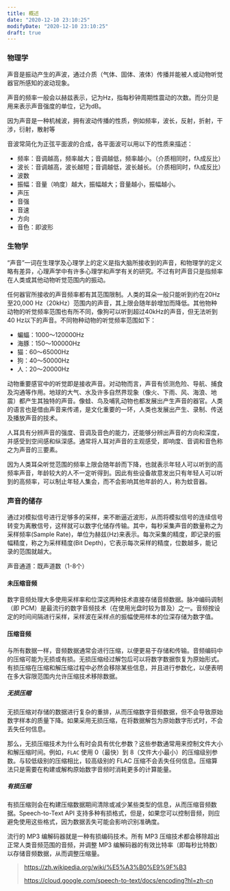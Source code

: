 ```yaml
---
title: 概述
date: "2020-12-10 23:10:25"
modifyDate: "2020-12-10 23:10:25"
draft: true
---
```

### 物理学

声音是振动产生的声波，通过介质（气体、固体、液体）传播并能被人或动物听觉器官所感知的波动现象。

声音的频率一般会以赫兹表示，记为Hz，指每秒钟周期性震动的次数。而分贝是用来表示声音强度的单位，记为dB。

因为声音是一种机械波，拥有波动传播的性质，例如频率，波长，反射，折射，干涉，衍射，散射等

音波常简化为正弦平面波的合成，各平面波可以用以下的性质来描述：

- 频率：音调越高，频率越大；音调越低，频率越小。（介质相同时，fλ成反比）
- 波长：音调越高，波长越短；音调越低，波长越长。（介质相同时，fλ成反比）
- 波数
- 振幅：音量（响度）越大，振幅越大；音量越小，振幅越小。
- 声压
- 音强
- 音速
- 方向
- 音色：即波形

### 生物学

“声音”一词在生理学及心理学上的定义是指大脑所接收到的声音，和物理学的定义略有差异，心理声学中有许多心理学和声学有关的研究。不过有时声音只是指频率在人类或其他动物听觉范围内的振动。

任何器官所接收的声音频率都有其范围限制。人类的耳朵一般只能听到约在20Hz至20,000 Hz（20kHz）范围内的声音，其上限会随年龄增加而降低。其他物种动物的听觉频率范围也有所不同，像狗可以听到超过40kHz的声音，但无法听到40 Hz以下的声音。不同物种动物的听觉频率范围如下：

- 蝙蝠：1000～120000Hz
- 海豚：150～100000Hz
- 猫：60～65000Hz
- 狗：40～50000Hz
- 人：20～20000Hz

动物重要感官中的听觉即是接收声音。对动物而言，声音有侦测危险、导航、捕食及沟通等作用。地球的大气、水及许多自然界现象（像火、下雨、风、海浪、地震）都产生其独特的声音。像蛙、鸟及哺乳动物也都发展出产生声音的器官。人类的语言也是借由声音来传递，是文化重要的一环，人类也发展出产生、录制、传送及播放声音的技术。

人耳具有分辨声音的强度、音调及音色的能力，还能够分辨出声音的方向和深度，并感受到空间感和纵深感。通常将人耳对声音的主观感受，即响度、音调和音色称之为声音的三要素。

因为人类耳朵听觉范围的频率上限会随年龄而下降，也就表示年轻人可以听到的高频率声音，年龄较大的人不一定听得到。因此有些设备故意发出只有年轻人可以听到的高频率，可以制止年轻人集会，而不会影响其他年龄的人，称为蚊音器。

### 声音的储存

通过对模拟信号进行足够多的采样，来不断逼近波形，从而将模拟信号的连续信号转变为离散信号，这样就可以数字化储存传输。其中，每秒采集声音的数量称之为采样频率(Sample Rate)，单位为赫兹(Hz)来表示。每次采集的精度，即记录的振幅精度，称之为采样精度(Bit Depth)，它表示每次采样的精度，位数越多，能记录的范围就越大。

声音通道：既声道数（1-8个）

#### 未压缩音频

数字音频处理大多使用采样率和位深这两种技术直接存储音频数据。脉冲编码调制（即 PCM）是最流行的数字音频技术（在使用光盘时较为普及）之一。音频按设定的时间间隔进行采样，采样波在采样点的振幅使用样本的位深存储为数字值。

#### 压缩音频

与所有数据一样，音频数据通常会进行压缩，以便更易于存储和传输。音频编码中的压缩可能为无损或有损。无损压缩经过解包后可以将数字数据恢复为原始形式。有损压缩在压缩和解压缩过程中必然会移除某些信息，并且进行参数化，以便表明在多大容限范围内允许压缩技术移除数据。

##### 无损压缩

无损压缩对存储的数据进行复杂的重排，从而压缩数字音频数据，但不会导致原始数字样本的质量下降。如果采用无损压缩，在将数据解包为原始数字形式时，不会丢失任何信息。

那么，无损压缩技术为什么有时会具有优化参数？这些参数通常用来控制文件大小和解压缩时间。例如，`FLAC` 使用 0（最快）到 8（文件大小最小）的压缩级别参数。与较低级别的压缩相比，较高级别的 FLAC 压缩不会丢失任何信息。压缩算法只是需要在构建或解构原始数字音频时消耗更多的计算能量。

##### 有损压缩

有损压缩则会在构建压缩数据期间清除或减少某些类型的信息，从而压缩音频数据。Speech-to-Text API 支持多种有损格式，但是，如果您可以控制音频，则应避免使用这些格式，因为数据丢失可能会影响识别准确度。

流行的 MP3 编解码器就是一种有损编码技术。所有 MP3 压缩技术都会移除超出正常人类音频范围的音频，并调整 MP3 编解码器的有效比特率（即每秒比特数）以存储音频数据，从而调整压缩量。

> https://zh.wikipedia.org/wiki/%E5%A3%B0%E9%9F%B3
>
> https://cloud.google.com/speech-to-text/docs/encoding?hl=zh-cn
